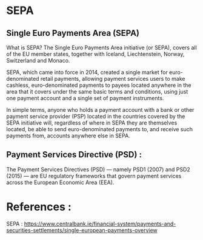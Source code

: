 # SEPA

## Single Euro Payments Area (SEPA)

What is SEPA?
The Single Euro Payments Area initiative (or SEPA), covers all of the EU member states, together with Iceland, Liechtenstein, Norway, Switzerland and Monaco.

SEPA, which came into force in 2014, created a single market for euro-denominated retail payments, allowing payment services users to make cashless, euro-denominated payments to payees located anywhere in the area that it covers under the same basic terms and conditions, using just one payment account and a single set of payment instruments.

In simple terms, anyone who holds a payment account with a bank or other payment service provider (PSP) located in the countries covered by the SEPA initiative will, regardless of where in SEPA they are themselves located, be able to send euro-denominated payments to, and receive such payments from, accounts anywhere else in SEPA.


## Payment Services Directive (PSD) :

The Payment Services Directives (PSD) — namely PSD1 (2007) and PSD2 (2015) — are EU regulatory frameworks that govern payment services across the European Economic Area (EEA). 


# References :

SEPA : https://www.centralbank.ie/financial-system/payments-and-securities-settlements/single-european-payments-overview
